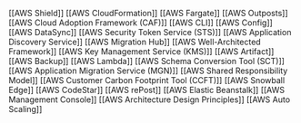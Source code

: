 [[AWS Shield]]
[[AWS CloudFormation]]
[[AWS Fargate]]
[[AWS Outposts]]
[[AWS Cloud Adoption Framework (CAF)]]
[[AWS CLI]]
[[AWS Config]]
[[AWS DataSync]]
[[AWS Security Token Service (STS)]]
[[AWS Application Discovery Service]]
[[AWS Migration Hub]]
[[AWS Well-Architected Framework]]
[[AWS Key Management Service (KMS)]]
[[AWS Artifact]]
[[AWS Backup]]
[[AWS Lambda]]
[[AWS Schema Conversion Tool (SCT)]]
[[AWS Application Migration Service (MGN)]]
[[AWS Shared Responsibility Model]]
[[AWS Customer Carbon Footprint Tool (CCFT)]]
[[AWS Snowball Edge]]
[[AWS CodeStar]]
[[AWS rePost]]
[[AWS Elastic Beanstalk]]
[[AWS Management Console]]
[[AWS Architecture Design Principles]]
[[AWS Auto Scaling]]